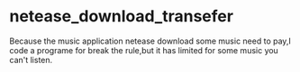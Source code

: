 # netease_download_transefer
Because the music application netease download some music need to pay,I code a programe for break the rule,but it has limited for some music you can't listen.
